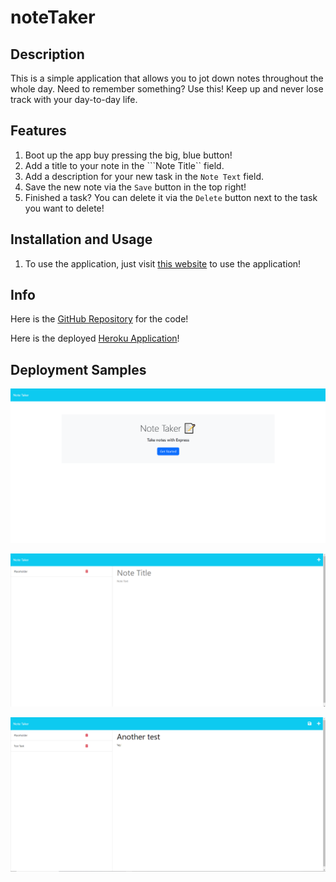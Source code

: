 # noteTaker

## Description
This is a simple application that allows you to jot down notes throughout the whole day. Need to remember something? Use this! Keep up and never lose track with your day-to-day life.

## Features
1. Boot up the app buy pressing the big, blue button!
2. Add a title to your note in the ```Note Title`` field.
3. Add a description for your new task in the ```Note Text``` field.
4. Save the new note via the ```Save``` button in the top right!
5. Finished a task? You can delete it via the ```Delete``` button next to the task you want to delete!

## Installation and Usage
1. To use the application, just visit [this website](https://fathomless-sands-04961-0b52d1710617.herokuapp.com/) to use the application!

## Info
Here is the [GitHub Repository](https://github.com/Mizzymizu/noteTaker) for the code!

Here is the deployed [Heroku Application](https://fathomless-sands-04961-0b52d1710617.herokuapp.com/)!

## Deployment Samples
![Landing Page](./deployment/landingPage.png)

![Feature](./deployment/featureOne.png)

![Feature Test](./deployment/featureTest.png)